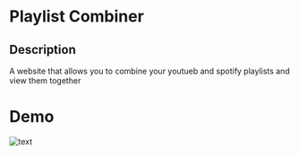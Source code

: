 # Playlist Combiner



<h2> Description </h2>

<p>A website that allows you to combine your youtueb and spotify playlists and view them together</p>




<h1> Demo </h1>

![text](demo.gif)

